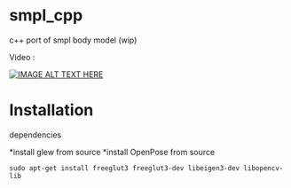 # smpl_cpp
c++ port of smpl body model (wip)

Video :

[![IMAGE ALT TEXT HERE](https://img.youtube.com/vi/Vx5RLiSSD30/0.jpg)](https://www.youtube.com/watch?v=Vx5RLiSSD30)


# Installation

dependencies
  
  
*install glew from source
*install OpenPose from source

 
```
sudo apt-get install freeglut3 freeglut3-dev libeigen3-dev libopencv-lib 
```
